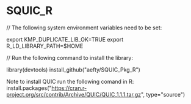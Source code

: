 # SQUIC_R

// The following system environment variables need to be set:

export KMP_DUPLICATE_LIB_OK=TRUE
export R_LD_LIBRARY_PATH=$HOME

// Run the following command to install the library:

library(devtools)
install_github("aefty/SQUIC_Pkg_R")

Note to install QUIC run the following comand in R:
install.packages("https://cran.r-project.org/src/contrib/Archive/QUIC/QUIC_1.1.1.tar.gz", type="source")
